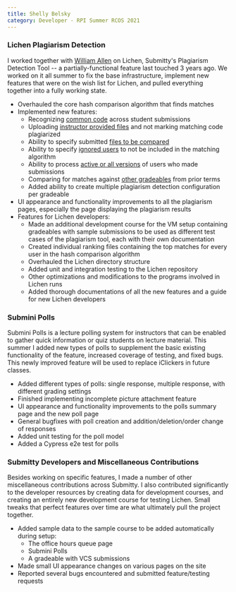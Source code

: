 ```yaml
---
title: Shelly Belsky
category: Developer - RPI Summer RCOS 2021
---
```



### Lichen Plagiarism Detection
I worked together with [William Allen](https://github.com/williamjallen) on Lichen, Submitty's Plagiarism Detection Tool -- a partially-functional feature last touched 3 years ago. We worked on it all summer to fix the base infrastructure, implement new features that were on the wish list for Lichen, and pulled everything together into a fully working state.

- Overhauled the core hash comparison algorithm that finds matches
- Implemented new features:
  - Recognizing [common code](https://submitty.org/instructor/course_management/plagiarism#common-code-threshold) across student submissions
  - Uploading [instructor provided files](https://submitty.org/instructor/course_management/plagiarism#instructor-provided-code) and not marking matching code plagiarized
  - Ability to specify submitted [files to be compared](https://submitty.org/instructor/course_management/plagiarism#files-to-be-compared)
  - Ability to specify [ignored users](https://submitty.org/instructor/course_management/plagiarism#users-to-be-ignored) to not be included in the matching algorithm
  - Ability to process [active or all versions](https://submitty.org/instructor/course_management/plagiarism#version) of users who made submissions
  - Comparing for matches against [other gradeables](https://submitty.org/instructor/course_management/plagiarism#prior-term-gradeables) from prior terms
  - Added ability to create multiple plagiarism detection configuration per gradeable
- UI appearance and functionality improvements to all the plagiarism pages, especially the page displaying the plagiarism results
- Features for Lichen developers:
  - Made an additional development course for the VM setup containing gradeables with sample submissions to be used as different test cases of the plagiarism tool, each with their own documentation
  - Created individual ranking files containing the top matches for every user in the hash comparison algorithm
  - Overhauled the Lichen directory structure
  - Added unit and integration testing to the Lichen repository
  - Other optimizations and modifications to the programs involved in Lichen runs
  - Added thorough documentations of all the new features and a guide for new Lichen developers

### Submini Polls
Submini Polls is a lecture polling system for instructors that can be enabled to gather quick information or quiz students on lecture material. This summer I added new types of polls to supplement the basic existing functionality of the feature, increased coverage of testing, and fixed bugs. This newly improved feature will be used to replace iClickers in future classes.

- Added different types of polls: single response, multiple response, with different grading settings
- Finished implementing incomplete picture attachment feature
- UI appearance and functionality improvements to the polls summary page and the new poll page
- General bugfixes with poll creation and addition/deletion/order change of responses
- Added unit testing for the poll model
- Added a Cypress e2e test for polls

### Submitty Developers and Miscellaneous Contributions
Besides working on specific features, I made a number of other miscellaneous contributions across Submitty. I also contributed significantly to the developer resources by creating data for development courses, and creating an entirely new development course for testing Lichen. Small tweaks that perfect features over time are what ultimately pull the project together.

- Added sample data to the sample course to be added automatically during setup:
  - The office hours queue page
  - Submini Polls
  - A gradeable with VCS submissions
- Made small UI appearance changes on various pages on the site
- Reported several bugs encountered and submitted feature/testing requests
